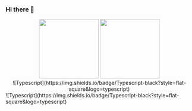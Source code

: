 ### Hi there 👋

<!--
**Eduardofp17/Eduardofp17** is a ✨ _special_ ✨ repository because its `README.md` (this file) appears on your GitHub profile.
-->

<div align ="center">
    <img height="160em" src="https://github-readme-stats.vercel.app/api?username=Eduardofp17&show_icons=true&theme=dark"/>
    <img height="160em" src="https://github-readme-stats.vercel.app/api/top-langs/?username=Eduardofp17&layout=compact&theme=dark"/>
  </div>

<div align="center" >
   ![Typescript](https://img.shields.io/badge/Typescript-black?style=flat-square&logo=typescript)
</div>
![Typescript](https://img.shields.io/badge/Typescript-black?style=flat-square&logo=typescript)

